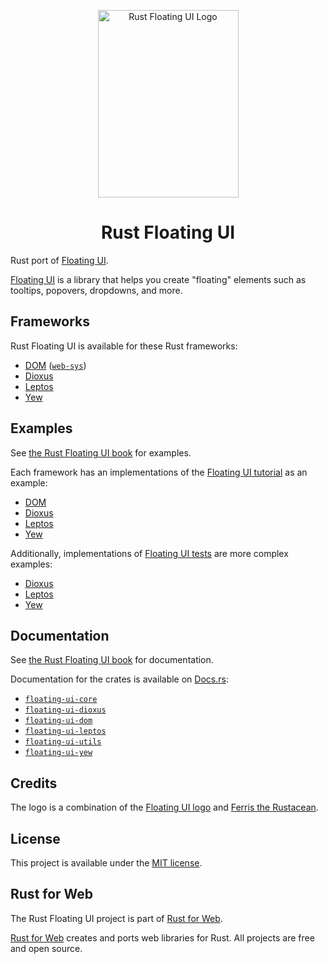 <p align="center">
    <a href="./logo.svg">
        <img src="./logo.svg" width="225" height="300" alt="Rust Floating UI Logo">
    </a>
</p>

<h1 align="center">Rust Floating UI</h1>

Rust port of [Floating UI](https://floating-ui.com).

[Floating UI](https://floating-ui.com) is a library that helps you create "floating" elements such as tooltips, popovers, dropdowns, and more.

## Frameworks

Rust Floating UI is available for these Rust frameworks:

- [DOM](./packages/dom) ([`web-sys`](https://rustwasm.github.io/wasm-bindgen/web-sys/index.html))
- [Dioxus](https://dioxuslabs.com/)
- [Leptos](./packages/leptos)
- [Yew](https://yew.rs/)

## Examples

See [the Rust Floating UI book](https://floating-ui.rustforweb.org/) for examples.

Each framework has an implementations of the [Floating UI tutorial](https://floating-ui.com/docs/tutorial) as an example:

- [DOM](./packages/dom/example)
- [Dioxus](./packages/dioxus/example)
- [Leptos](./packages/leptos/example)
- [Yew](./packages/yew/example)

Additionally, implementations of [Floating UI tests](https://github.com/floating-ui/floating-ui/tree/master/packages/dom/test) are more complex examples:

- [Dioxus](./packages/dioxus/tests)
- [Leptos](./packages/leptos/tests)
- [Yew](./packages/yew/tests)

## Documentation

See [the Rust Floating UI book](https://floating-ui.rustforweb.org/) for documentation.

Documentation for the crates is available on [Docs.rs](https://docs.rs/):

- [`floating-ui-core`](https://docs.rs/floating-ui-core/latest/floating_ui_core/)
- [`floating-ui-dioxus`](https://docs.rs/floating-ui-dioxus/latest/floating_ui_dioxus/)
- [`floating-ui-dom`](https://docs.rs/floating-ui-dom/latest/floating_ui_dom/)
- [`floating-ui-leptos`](https://docs.rs/floating-ui-leptos/latest/floating_ui_leptos/)
- [`floating-ui-utils`](https://docs.rs/floating-ui-utils/latest/floating_ui_utils/)
- [`floating-ui-yew`](https://docs.rs/floating-ui-yew/latest/floating_ui_yew/)

## Credits

The logo is a combination of the [Floating UI logo](https://github.com/floating-ui/floating-ui#credits) and [Ferris the Rustacean](https://rustacean.net/).

## License

This project is available under the [MIT license](LICENSE.md).

## Rust for Web

The Rust Floating UI project is part of [Rust for Web](https://github.com/RustForWeb).

[Rust for Web](https://github.com/RustForWeb) creates and ports web libraries for Rust. All projects are free and open source.

